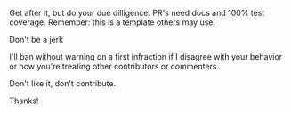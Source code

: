 Get after it, but do your due dilligence. PR's need docs and 100% test coverage. Remember: this is a template others may use.

Don't be a jerk

I'll ban without warning on a first infraction if I disagree with your behavior or how you're treating other contributors or commenters.

Don't like it, don't contribute. 

Thanks!